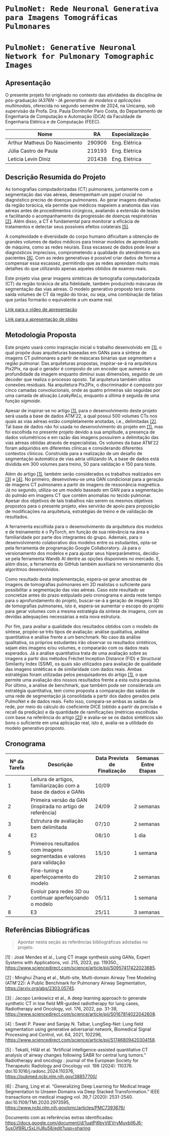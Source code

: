 # `PulmoNet: Rede Neuronal Generativa para Imagens Tomográficas Pulmonares`
# `PulmoNet: Generative Neuronal Network for Pulmonary Tomographic Images`

## Apresentação

O presente projeto foi originado no contexto das atividades da disciplina de pós-graduação *IA376N - IA generativa: de modelos a aplicações multimodais*, 
oferecida no segundo semestre de 2024, na Unicamp, sob supervisão da Profa. Dra. Paula Dornhofer Paro Costa, do Departamento de Engenharia de Computação e Automação (DCA) da Faculdade de Engenharia Elétrica e de Computação (FEEC).

 |Nome  | RA | Especialização|
 |--|--|--|
 | Arthur Matheus Do Nascimento | 290906 | Eng. Elétrica |
 | Júlia Castro de Paula | 219193 | Eng. Elétrica |
 | Letícia Levin Diniz | 201438  | Eng. Elétrica |


## Descrição Resumida do Projeto

As tomografias computadorizadas (CT) pulmonares, juntamente com a segmentação das vias aéreas, desempenham um papel crucial no diagnóstico preciso de doenças pulmonares. Ao gerar imagens detalhadas da região torácica, ela permite que médicos mapeiem a anatomia das vias aéreas antes de procedimentos cirúrgicos, avaliando a extensão de lesões e facilitando o acompanhamento da progressão de doenças respiratórias [[2]](#2). Além disso, a CT é fundamental para monitorar a eficácia de tratamentos e detectar seus possíveis efeitos colaterais [[5]](#5).

A complexidade e diversidade do corpo humano dificultam a obtenção de grandes volumes de dados médicos para treinar modelos de aprendizado de máquina, como as redes neurais. Essa escassez de dados pode levar a diagnósticos imprecisos, comprometendo a qualidade do atendimento aos pacientes [[6]](#6). Com as redes generativas é possível criar dados de forma a compensar essa escassez, permitindo que as redes aprendam muito mais detalhes do que utilizando apenas aqueles obtidos de exames reais.

Este projeto visa gerar imagens sintéticas de tomografia computadorizada (CT) da região torácica de alta fidelidade, também produzindo máscaras de segmentação das vias aéreas. O modelo generativo proposto terá como saída volumes de CT da região do tórax, ou seja, uma combinação de fatias que juntas formarão o equivalente a um exame real.

[Link para o vídeo de apresentação](https://drive.google.com/file/d/1TlpQOlCh_lAI0-jPPMPWOzGZ_werCo3d/view?usp=sharing)

[Link para a apresentação de slides](https://docs.google.com/presentation/d/1b8W0Cw1eiTbWlJ0CJJ8eMRA4zyu2iLhYvggi55-mOb0/edit?usp=sharing)

## Metodologia Proposta

Este projeto usará como inspiração inicial o trabalho desenvolvido em [[1]](#1), o qual propõe duas arquiteturas baseadas em GANs para a síntese de imagens CT pulmonares a partir de máscaras binárias que segmentam a região pulmonar. Das arquiteturas propostas, inspirar-se-á na arquitetura Pix2Pix, na qual o gerador é composto de um encoder que aumenta a profundidade da imagem enquanto diminui suas dimensões, seguido de um decoder que realiza o processo oposto. Tal arquitetura também utiliza conexões residuais. Na arquitetura Pix2Pix, o discriminador é composto por cinco camadas convolucionais, onde as quatro primeiras são seguidas por uma camada de ativação *LeakyReLu*, enquanto a última é seguida de uma função *sigmoide*. 

Apesar de inspirar-se no artigo [[1]](#1), para o desenvolvimento deste projeto será usada a base de dados ATM'22, a qual possui 500 volumes CTs nos quais as vias aéreas estão completamente anotadas, i.e., delimitadas [[2]](#2). Tal base de dados não foi usada no desenvolvimento do projeto em [[1]](#1), mas foi escolhida no presente projeto devido a sua amplitude, a presença de dados volumétricos e em razão das imagens possuírem a delimitação das vias aéreas obtidas através de especialistas. Os volumes da base ATM'22 foram adquiridos em diferentes clínicas e considerando diferentes contextos clínicos. Construída para a realização de um desafio de segmentação automática de vias aéria utilizando IA, a base de dados está dividida em 300 volumes para treino, 50 para validação e 150 para teste. 

Além do artigo [[1]](#1), também serão considerados os trabalhos realizados em [[3]](#3) e [[4]](#4). No primeiro, desenvolveu-se uma GAN condicional para a geração de imagens CT pulmonares a partir de imagens de ressonância magnética. Já no segundo, utiliza-se um modelo baseado em GAN para a segmentação do pulmão em imagens CT que contém anomalias no tecido pulmonar. Apesar dos objetivos de tais trabalhos não serem os mesmos objetivos propostos para o presente projeto, eles servirão de apoio para proposição de modificações na arquitetura, estratégias de treino e de validação de resultados.   

A ferramenta escolhida para o desenvolvimento da arquitetura dos modelos e de treinamento é o PyTorch, em função de sua relevância na área e familiaridade por parte dos integrantes do grupo.
Ademais, para o desenvolvimento colaborativo dos modelos entre os estudantes, opta-se pela ferramenta de programação Google Collaboratory.
Já para o versionamento dos modelos e para ajustar seus hiperparâmetros, decidiu-se pela ferramenta Wandb AI dentre as opções disponíveis no mercado. E, além disso, a ferramenta do GitHub também auxiliará no versionamento dos algoritmos desenvolvidos.

Como resultado desta implementação, espera-se gerar amostras de imagens de tomografias pulmonares em 2D realistas o suficiente para possibilitar a segmentação das vias aéreas.
Caso este resultado se concretize antes do prazo estipulado pelo cronograma e ainda reste tempo para o aprofundamento do projeto, buscar-se-á a geração de imagens 3D de tomografias pulmonares, isto é, espera-se aumentar o escopo do projeto para gerar volumes com a mesma estratégia da síntese de imagens, com as devidas adequações necessárias a esta nova estrutura.

Por fim, para avaliar a qualidade dos resultados obtidos com o modelo de síntese, propõe-se três tipos de avaliação: análise qualitativa, análise quantitativa e análise frente a um benchmark.
No caso da análise qualitativa, os próprios estudantes irão observar os resultados sintéticos, sejam eles imagens e/ou  volumes, e compararão com os dados reais esperados.
Já a análise quantitativa trata de uma avaliação sobre as imagens a partir dos métodos Fréchet Inception Distance (FID) e Structural Similarity Index (SSIM), os quais são utilizados para avaliação de qualidade das imagens sintéticas e de similaridade com dados reais. Ambas estratégias foram utilizadas pelos pesquisadores do artigo [[1]](#1), o que permite uma avaliação dos nossos resultados frente a esta outra pesquisa.
Por último, a análise de benchmark, que também pode ser considerada um estratégia quantitativa, tem como proposta a comparação das saídas de uma rede de segmentação já consolidada a partir dos dados gerados pela PulmoNet e de dados reais. Feito isso, compara-se ambas as saídas da rede, por meio do cálculo do coeficiente DICE (obtido a partir da precisão e recall da predição) e da quantidade de ramificações (métricas escolhidas com base na referência do artigo [[2]](#2)) e avalia-se se os dados sintéticos são bons o suficiente em uma aplicação real, isto é, avalia-se a utilidade do modelo generativo proposto.

## Cronograma


| Nº da Tarefa | Descrição                                                                 | Data Prevista de Finalização | Semanas Entre Etapas |
|--------------|---------------------------------------------------------------------------|------------------------------|----------------------|
| 1            | Leitura de artigos, familiarização com a base de dados e GANs              | 10/09                        |                      |
| 2            | Primeira versão da GAN (inspirada no artigo de referência)                | 24/09                        | 2 semanas            |
| 3            | Estrutura de avaliação bem delimitada                                     | 07/10                        | 2 semanas            |
| 4            | E2                                                                        | 08/10                        | 1 dia                |
| 5            | Primeiros resultados com imagens segmentadas e valores para validação     | 15/10                        | 1 semana             |
| 6            | Fine-tuning e aperfeiçoamento do modelo                                   | 29/10                        | 2 semanas            |
| 7            | Evoluir para redes 3D ou continuar aperfeiçoando o modelo                 | 05/11                        | 1 semana             |
| 8            | E3                                                                        | 25/11                        | 3 semanas            |



## Referências Bibliográficas
> Apontar nesta seção as referências bibliográficas adotadas no projeto.

<a id="1">[1]</a> : José Mendes et al., Lung CT image synthesis using GANs, Expert Systems with Applications, vol. 215, 2023, pp. 119350., https://www.sciencedirect.com/science/article/pii/S0957417422023685.

<a id="2">[2]</a> : Minghui Zhang et al., Multi-site, Multi-domain Airway Tree Modeling (ATM'22): A Public Benchmark for Pulmonary Airway Segmentation, https://arxiv.org/abs/2303.05745.

<a id="3">[3]</a> :  Jacopo Lenkowicz et al., A deep learning approach to generate synthetic CT in low field MR-guided radiotherapy for lung cases, Radiotherapy and Oncology, vol. 176, 2022, pp. 31-38, https://www.sciencedirect.com/science/article/pii/S0167814022042608.

<a id="4">[4]</a> : Swati P. Pawar and Sanjay N. Talbar, LungSeg-Net: Lung field segmentation using generative adversarial network, Biomedical Signal Processing and Control, vol. 64, 2021, 102296, https://www.sciencedirect.com/science/article/pii/S1746809420304158.

<a id="5">[5]</a> : Tekatli, Hilâl et al. “Artificial intelligence-assisted quantitative CT analysis of airway changes following SABR for central lung tumors.” Radiotherapy and oncology : journal of the European Society for Therapeutic Radiology and Oncology vol. 198 (2024): 110376. doi:10.1016/j.radonc.2024.110376, https://pubmed.ncbi.nlm.nih.gov/38857700/

<a id="6">[6]</a> : Zhang, Ling et al. “Generalizing Deep Learning for Medical Image Segmentation to Unseen Domains via Deep Stacked Transformation.” IEEE transactions on medical imaging vol. 39,7 (2020): 2531-2540. doi:10.1109/TMI.2020.2973595, https://www.ncbi.nlm.nih.gov/pmc/articles/PMC7393676/

Documento com as referências extras identificadas: https://docs.google.com/document/d/1uatPj6byVIEVrvMuvbII6J6-5usOjf8RLrSxLHJ8u58/edit?usp=sharing
